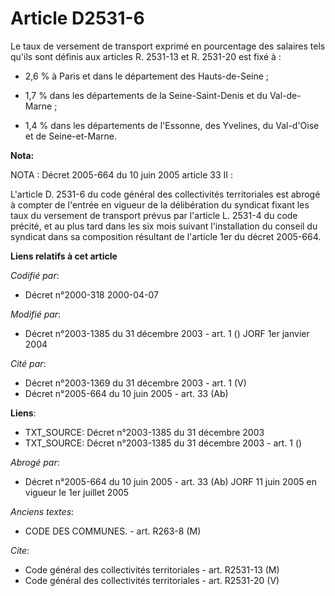 # Article D2531-6

Le taux de versement de transport exprimé en pourcentage des salaires tels qu'ils sont définis aux articles R. 2531-13 et R.
2531-20 est fixé à :

- 2,6 % à Paris et dans le département des Hauts-de-Seine ;

- 1,7 % dans les départements de la Seine-Saint-Denis et du Val-de-Marne ;

- 1,4 % dans les départements de l'Essonne, des Yvelines, du Val-d'Oise et de Seine-et-Marne.

**Nota:**

NOTA : Décret 2005-664 du 10 juin 2005 article 33 II :

L'article D. 2531-6 du code général des collectivités territoriales est abrogé à compter de l'entrée en vigueur de la
délibération du syndicat fixant les taux du versement de transport prévus par l'article L. 2531-4 du code précité, et au plus
tard dans les six mois suivant l'installation du conseil du syndicat dans sa composition résultant de l'article 1er du décret
2005-664.

**Liens relatifs à cet article**

_Codifié par_:

  - Décret n°2000-318 2000-04-07

_Modifié par_:

  - Décret n°2003-1385 du 31 décembre 2003 - art. 1 () JORF 1er janvier 2004

_Cité par_:

  - Décret n°2003-1369 du 31 décembre 2003 - art. 1 (V)
  - Décret n°2005-664 du 10 juin 2005 - art. 33 (Ab)

**Liens**:

  - TXT_SOURCE: Décret n°2003-1385 du 31 décembre 2003
  - TXT_SOURCE: Décret n°2003-1385 du 31 décembre 2003 - art. 1 ()

_Abrogé par_:

  - Décret n°2005-664 du 10 juin 2005 - art. 33 (Ab) JORF 11 juin 2005 en vigueur le 1er juillet 2005

_Anciens textes_:

  - CODE DES COMMUNES. - art. R263-8 (M)

_Cite_:

  - Code général des collectivités territoriales - art. R2531-13 (M)
  - Code général des collectivités territoriales - art. R2531-20 (V)
